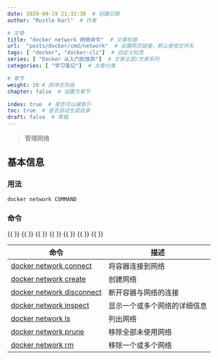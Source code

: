 ```yaml
---
date: 2020-09-19 21:32:38  # 创建日期
author: "Rustle Karl"  # 作者

# 文章
title: "docker network 网络命令"  # 文章标题
url:  "posts/docker/cmd/network"  # 设置网页链接，默认使用文件名
tags: [ "docker", "docker-cli"]  # 自定义标签
series: [ "Docker 从入门到放弃"]  # 文章主题/文章系列
categories: [ "学习笔记"]  # 文章分类

# 章节
weight: 20 # 排序优先级
chapter: false  # 设置为章节

index: true  # 是否可以被索引
toc: true  # 是否自动生成目录
draft: false  # 草稿
---
```


> 管理网络

## 基本信息

### 用法

```
docker network COMMAND
```

### 命令

{{ <link src="posts/docker/命令/docker/network/network-connect"> }}
{{ <link src="posts/docker/命令/docker/network/network-create"> }}
{{ <link src="posts/docker/命令/docker/network/network-disconnect"> }}
{{ <link src="posts/docker/命令/docker/network/network-inspect"> }}
{{ <link src="posts/docker/命令/docker/network/network-ls"> }}
{{ <link src="posts/docker/命令/docker/network/network-prune"> }}
{{ <link src="posts/docker/命令/docker/network/network-rm"> }}

| 命令 | 描述 |
| ------------- | ------------- |
| [docker network connect](https://docs.docker.com/engine/reference/commandline/network_connect/) | 将容器连接到网络 |
| [docker network create](https://docs.docker.com/engine/reference/commandline/network_create/) | 创建网络 |
| [docker network disconnect](https://docs.docker.com/engine/reference/commandline/network_disconnect/) | 断开容器与网络的连接 |
| [docker network inspect](https://docs.docker.com/engine/reference/commandline/network_inspect/) | 显示一个或多个网络的详细信息 |
| [docker network ls](https://docs.docker.com/engine/reference/commandline/network_ls/) | 列出网络 |
| [docker network prune](https://docs.docker.com/engine/reference/commandline/network_prune/) | 移除全部未使用网络 |
| [docker network rm](https://docs.docker.com/engine/reference/commandline/network_rm/) | 移除一个或多个网络 |
